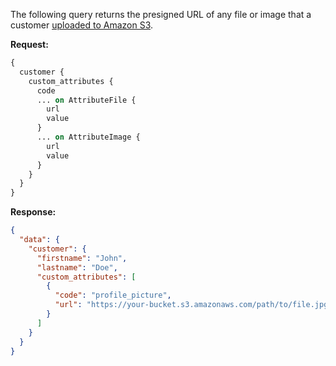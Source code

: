 The following query returns the presigned URL of any file or image that a customer [uploaded to Amazon S3](../../uploads/index.md).

**Request:**

```graphql
{
  customer {
    custom_attributes {
      code
      ... on AttributeFile {
        url
        value
      }
      ... on AttributeImage {
        url
        value
      }
    }
  }
}
```

**Response:**

```json
{
  "data": {
    "customer": {
      "firstname": "John",
      "lastname": "Doe",
      "custom_attributes": [
        {
          "code": "profile_picture",
          "url": "https://your-bucket.s3.amazonaws.com/path/to/file.jpg?X-Amz-Algorithm=AWS4-HMAC-SHA256&X-Amz-Credential=..."
        }
      ]
    }
  }
}
```
